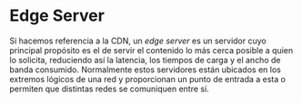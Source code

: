 # Edge Server

Si hacemos referencia a la CDN, un _edge server_ es un servidor cuyo principal propósito es el de servir el contenido lo más cerca posible a quien lo solicita, reduciendo así la latencia, los tiempos de carga y el ancho de banda consumido. Normalmente estos servidores están ubicados en los extremos lógicos de una red y proporcionan un punto de entrada a esta o permiten que distintas redes se comuniquen entre sí.
